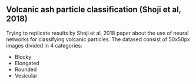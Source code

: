 ## Volcanic ash particle classification (Shoji et al, 2018)


Trying to replicate results by Shoji et al, 2018 paper about the use of neural networks for classifying volcanic particles. The datased consist of 50x50px images divided in 4 categories:

- Blocky
- Elongated
- Rounded
- Vesicular



